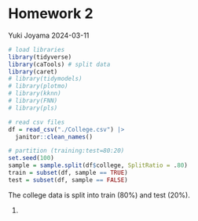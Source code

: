 Homework 2
================
Yuki Joyama
2024-03-11

``` r
# load libraries
library(tidyverse)
library(caTools) # split data
library(caret)
# library(tidymodels)
# library(plotmo)
# library(kknn)
# library(FNN) 
# library(pls)
```

``` r
# read csv files 
df = read_csv("./College.csv") |> 
  janitor::clean_names()

# partition (training:test=80:20)
set.seed(100)
sample = sample.split(df$college, SplitRatio = .80)
train = subset(df, sample == TRUE)
test = subset(df, sample == FALSE)
```

The college data is split into train (80%) and test (20%).

1)  
